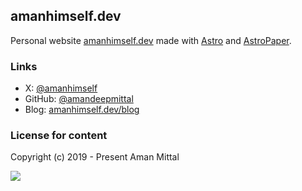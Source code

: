 ## amanhimself.dev

Personal website [amanhimself.dev](https://amanhimself.dev/) made with [Astro](https://astro.build/) and [AstroPaper](https://github.com/satnaing/astro-paper).


### Links


- X: [@amanhimself](https://twitter.com/amanhimself)
- GitHub: [@amandeepmittal](https://github.com/amandeepmittal)
- Blog: [amanhimself.dev/blog](https://amanhimself.dev/blog/)

### License for content

Copyright (c) 2019 - Present Aman Mittal

[![](https://img.shields.io/static/v1?label=Sponsor&message=%E2%9D%A4&logo=GitHub&color=%23fe8e86)](https://github.com/sponsors/amandeepmittal?frequency=one-time)
